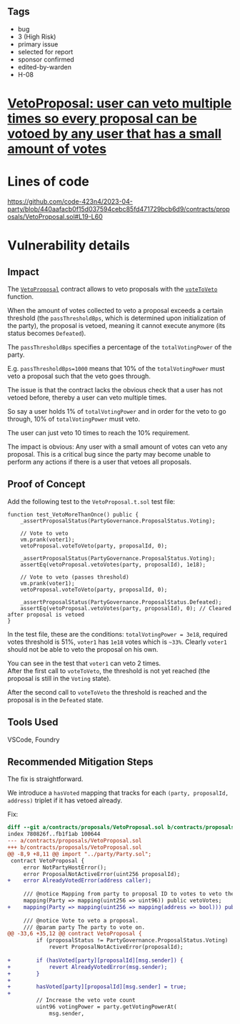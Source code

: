 ## Tags

- bug
- 3 (High Risk)
- primary issue
- selected for report
- sponsor confirmed
- edited-by-warden
- H-08

# [VetoProposal: user can veto multiple times so every proposal can be votoed by any user that has a small amount of votes](https://github.com/code-423n4/2023-04-party-findings/issues/2) 

# Lines of code

https://github.com/code-423n4/2023-04-party/blob/440aafacb0f15d037594cebc85fd471729bcb6d9/contracts/proposals/VetoProposal.sol#L19-L60


# Vulnerability details

## Impact
The [`VetoProposal`](https://github.com/code-423n4/2023-04-party/blob/440aafacb0f15d037594cebc85fd471729bcb6d9/contracts/proposals/VetoProposal.sol#L8-L69) contract allows to veto proposals with the [`voteToVeto`](https://github.com/code-423n4/2023-04-party/blob/440aafacb0f15d037594cebc85fd471729bcb6d9/contracts/proposals/VetoProposal.sol#L19-L60) function.  

When the amount of votes collected to veto a proposal exceeds a certain threshold (the `passThresholdBps`, which is determined upon initialization of the party), the proposal is vetoed, meaning it cannot execute anymore (its status becomes `Defeated`).  

The `passThresholdBps` specifies a percentage of the `totalVotingPower` of the party.  

E.g. `passThresholdBps=1000` means that 10% of the `totalVotingPower` must veto a proposal such that the veto goes through.  

The issue is that the contract lacks the obvious check that a user has not vetoed before, thereby a user can veto multiple times.  

So say a user holds 1% of `totalVotingPower` and in order for the veto to go through, 10% of `totalVotingPower` must veto.  

The user can just veto 10 times to reach the 10% requirement.  

The impact is obvious: Any user with a small amount of votes can veto any proposal. This is a critical bug since the party may become unable to perform any actions if there is a user that vetoes all proposals.  

## Proof of Concept
Add the following test to the `VetoProposal.t.sol` test file:  

```solidity
function test_VetoMoreThanOnce() public {
    _assertProposalStatus(PartyGovernance.ProposalStatus.Voting);

    // Vote to veto
    vm.prank(voter1);
    vetoProposal.voteToVeto(party, proposalId, 0);

    _assertProposalStatus(PartyGovernance.ProposalStatus.Voting);
    assertEq(vetoProposal.vetoVotes(party, proposalId), 1e18);

    // Vote to veto (passes threshold)
    vm.prank(voter1);
    vetoProposal.voteToVeto(party, proposalId, 0);

    _assertProposalStatus(PartyGovernance.ProposalStatus.Defeated);
    assertEq(vetoProposal.vetoVotes(party, proposalId), 0); // Cleared after proposal is vetoed
}
```
In the test file, these are the conditions: `totalVotingPower = 3e18`, required votes threshold is 51%, `voter1` has `1e18` votes which is `~33%`. Clearly `voter1` should not be able to veto the proposal on his own.    

You can see in the test that `voter1` can veto 2 times.  
After the first call to `voteToVeto`, the threshold is not yet reached (the proposal is still in the `Voting` state).  

After the second call to `voteToVeto` the threshold is reached and the proposal is in the `Defeated` state.  

## Tools Used
VSCode, Foundry

## Recommended Mitigation Steps
The fix is straightforward.  

We introduce a `hasVoted` mapping that tracks for each `(party, proposalId, address)` triplet if it has vetoed already.  

Fix:  
```diff
diff --git a/contracts/proposals/VetoProposal.sol b/contracts/proposals/VetoProposal.sol
index 780826f..fb1f1ab 100644
--- a/contracts/proposals/VetoProposal.sol
+++ b/contracts/proposals/VetoProposal.sol
@@ -8,9 +8,11 @@ import "../party/Party.sol";
 contract VetoProposal {
     error NotPartyHostError();
     error ProposalNotActiveError(uint256 proposalId);
+    error AlreadyVotedError(address caller);
 
     /// @notice Mapping from party to proposal ID to votes to veto the proposal.
     mapping(Party => mapping(uint256 => uint96)) public vetoVotes;
+    mapping(Party => mapping(uint256 => mapping(address => bool))) public hasVoted;
 
     /// @notice Vote to veto a proposal.
     /// @param party The party to vote on.
@@ -33,6 +35,12 @@ contract VetoProposal {
         if (proposalStatus != PartyGovernance.ProposalStatus.Voting)
             revert ProposalNotActiveError(proposalId);
 
+        if (hasVoted[party][proposalId][msg.sender]) {
+            revert AlreadyVotedError(msg.sender);
+        }
+
+        hasVoted[party][proposalId][msg.sender] = true;
+
         // Increase the veto vote count
         uint96 votingPower = party.getVotingPowerAt(
             msg.sender,
```
